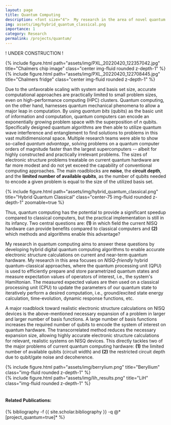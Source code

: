 ```yaml
---
layout: page
title: Quantum Computing 
description: <font size="4">  My research in the area of novel quantum computing approaches to solve the electronic structure problem</font>
img: assets/img/hybrid_quantum_classical.png
importance: 1
category: Research
permalink: /projects/quantum/
---
```


! UNDER CONSTRUCTION ! <br>

<div class="row">
    <div class="col-sm mt-3 mt-md-0">
        {% include figure.html path="assets/img/PXL_20220420_122357042.jpg" title="Chalmers chip image" class="center img-fluid rounded z-depth-1" %}
    </div>
    <div class="col-sm mt-3 mt-md-0">
        {% include figure.html path="assets/img/PXL_20220420_122708445.jpg" title="Chalmers fridge" class="center img-fluid rounded z-depth-1" %}
    </div>
</div>

<p>
Due to the unfavorable scaling with system and basis set size, accurate computational approaches are practically limited to small problem sizes, even on high-performance computing (HPC) clusters.
Quantum computing, on the other hand, harnesses quantum mechanical phenomena to allow a major leap in computation.
By using <i>quantum bits</i> (qubits) as the basic unit of information and computation, quantum computers can 
encode an exponentially growing problem space with the superposition of <i>n</i> qubits.
Specifically designed quantum algorithms are then able to utilize quantum wave interference and entanglement
to find solutions to  problems in this vast multidimensional space.
Multiple research teams were able to show so-called 
<i>quantum advantage</i>, solving problems on a quantum computer orders of magnitude
faster than the largest supercomputers -- albeit for highly constructed and practically irrelevant problems. 
The sizes of electronic structure problems treatable on current quantum hardware
are far more modest and do not yet exceed the capability of conventional computing approaches.
The main roadblocks are <b>noise</b>, the <b>circuit depth</b>, and the <b>limited number of available qubits</b>,
as the number of qubits needed to encode a given problem is equal to the size of the utilized basis set.
</p>

{% include figure.html path="assets/img/hybrid_quantum_classical.png" title="Hybrid Quantum Classical" class="center-75 img-fluid rounded z-depth-1" zoomable=true %}

<p>
Thus, quantum computing has the potential to provide a significant speedup compared to classical computers, but the practical implementation is still in its infancy. Two central questions are: <b>(1)</b> in which field the current NISQ hardware can provide benefits compared to classical computers and <b>(2)</b> which methods and algorithms enable this advantage? <br>

My research in quantum computing aims to answer these questions by developing hybrid digital quantum computing algorithms to enable accurate electronic structure calculations on current and near-term quantum hardware.
My research in this area focuses on <i>NISQ-friendly</i> hybrid quantum-classical approaches, where the quantum processing unit (QPU) is used to 
efficiently prepare and store parametrized quantum states and measure expectation values of operators of interest, i.e., the system's Hamiltonian.
The measured expected values are then used on a classical processing unit (CPU) to update the 
parameters of our quantum state to iteratively perform a desired computation, i.e., ground/excited state energy calculation, time-evolution, dynamic response functions, etc. <br>

A major roadblock toward realistic electronic structure calculations on NISQ devices 
is the above-mentioned necessary expansion of a problem in larger and larger number of basis functions. A large number of basis functions increases the required number of qubits to encode the system of interest on quantum hardware.
The transcorrelated method reduces the necessary expansion size, allowing highly accurate electronic structure calculations for relevant, realistic systems on NISQ devices. 
This directly tackles two of the major problems of current quantum computing hardware: 
<b>(1)</b> the limited number of available qubits (circuit width) and <b>(2)</b> the 
restricted circuit depth due to qubit/gate noise and decoherence.

</p>


<div class="row">
    <div class="col-sm mt-3 mt-md-0">
        {% include figure.html path="assets/img/berrylium.png" title="Beryllium" class="img-fluid rounded z-depth-1" %}
    </div>
    <div class="col-sm mt-3 mt-md-0">
        {% include figure.html path="assets/img/lih_results.png" title="LiH" class="img-fluid rounded z-depth-1" %}
    </div>
</div>


<br>
<h4>Related Publications: </h4>

<div class="publications">
    {% bibliography -f {{ site.scholar.bibliography }} -q @*[project_quantum=true]* %}
</div>
